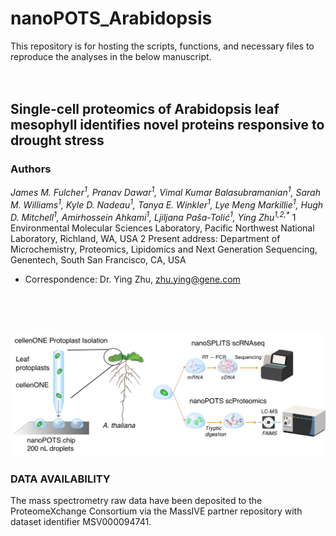 # nanoPOTS_Arabidopsis
This repository is for hosting the scripts, functions, and necessary files to reproduce the analyses in the below manuscript.
<br>
<br>
<br>

## Single-cell proteomics of Arabidopsis leaf mesophyll identifies novel proteins responsive to drought stress
### Authors
_James M. Fulcher<sup>1</sup>, Pranav Dawar<sup>1</sup>, Vimal Kumar Balasubramanian<sup>1</sup>, Sarah M. Williams<sup>1</sup>, Kyle D. Nadeau<sup>1</sup>, Tanya E. Winkler<sup>1</sup>, Lye Meng Markillie<sup>1</sup>, Hugh D. Mitchell<sup>1</sup>, Amirhossein Ahkami<sup>1</sup>, Ljiljana Paša-Tolić<sup>1</sup>, Ying Zhu<sup>1,2,*</sup>_
1	Environmental Molecular Sciences Laboratory, Pacific Northwest National Laboratory, Richland, WA, USA
2	Present address: Department of Microchemistry, Proteomics, Lipidomics and Next Generation Sequencing, Genentech, South San Francisco, CA, USA
* Correspondence: Dr. Ying Zhu, zhu.ying@gene.com 
<br>
<br>
<br>

![alt text](https://github.com/Cajun-data/nanoPOTS_Arabidopsis/blob/main/Scheme1.png)

### DATA AVAILABILITY
The mass spectrometry raw data have been deposited to the ProteomeXchange Consortium via the MassIVE partner repository with dataset identifier MSV000094741. 
